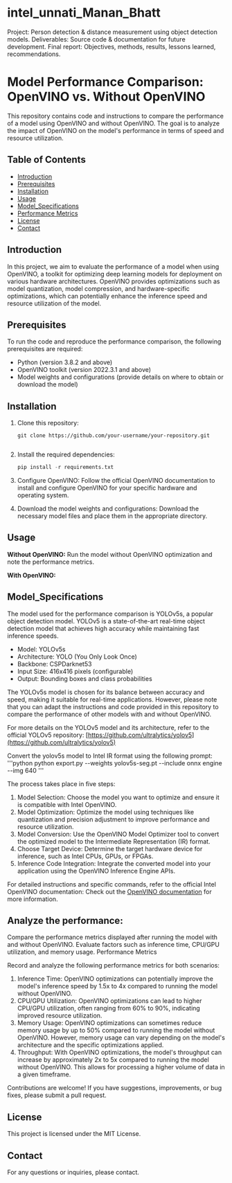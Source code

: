 # intel_unnati_Manan_Bhatt
Project: Person detection &amp; distance measurement using object detection models. Deliverables: Source code &amp; documentation for future development. Final report: Objectives, methods, results, lessons learned, recommendations.
# Model Performance Comparison: OpenVINO vs. Without OpenVINO

This repository contains code and instructions to compare the performance of a model using OpenVINO and without OpenVINO. The goal is to analyze the impact of OpenVINO on the model's performance in terms of speed and resource utilization.

## Table of Contents
- [Introduction](#introduction)
- [Prerequisites](#prerequisites)
- [Installation](#installation)
- [Usage](#usage)
- [Model_Specifications](#Model_Specifications)
- [Performance Metrics](#performance-metrics)
- [License](#license)
- [Contact](#contact)

## Introduction

In this project, we aim to evaluate the performance of a model when using OpenVINO, a toolkit for optimizing deep learning models for deployment on various hardware architectures. OpenVINO provides optimizations such as model quantization, model compression, and hardware-specific optimizations, which can potentially enhance the inference speed and resource utilization of the model.

## Prerequisites

To run the code and reproduce the performance comparison, the following prerequisites are required:

- Python (version 3.8.2 and above)
- OpenVINO toolkit (version 2022.3.1 and above)
- Model weights and configurations (provide details on where to obtain or download the model)

## Installation

1. Clone this repository:

   ```shell
   git clone https://github.com/your-username/your-repository.git


2. Install the required dependencies:
    ```python
   pip install -r requirements.txt

4. Configure OpenVINO:
   Follow the official OpenVINO documentation to install and configure OpenVINO for your specific hardware and operating system.

5. Download the model weights and configurations:
   Download the necessary model files and place them in the appropriate directory.

## Usage

**Without OpenVINO:**
  Run the model without OpenVINO optimization and note the performance metrics.

**With OpenVINO:**

## Model_Specifications
The model used for the performance comparison is YOLOv5s, a popular object detection model. YOLOv5 is a state-of-the-art real-time object detection model that achieves high accuracy while maintaining fast inference speeds.

- Model: YOLOv5s
- Architecture: YOLO (You Only Look Once)
- Backbone: CSPDarknet53
- Input Size: 416x416 pixels (configurable)
- Output: Bounding boxes and class probabilities

The YOLOv5s model is chosen for its balance between accuracy and speed, making it suitable for real-time applications. However, please note that you can adapt the instructions and code provided in this repository to compare the performance of other models with and without OpenVINO.

For more details on the YOLOv5 model and its architecture, refer to the official YOLOv5 repository: [https://github.com/ultralytics/yolov5](https://github.com/ultralytics/yolov5)

Convert the yolov5s model to Intel IR format using the following prompt:
 '''python python export.py --weights yolov5s-seg.pt --include onnx engine --img 640 '''

The process takes place in five steps:

1. Model Selection: Choose the model you want to optimize and ensure it is compatible with Intel OpenVINO.
2. Model Optimization: Optimize the model using techniques like quantization and precision adjustment to improve performance and        resource utilization.
3. Model Conversion: Use the OpenVINO Model Optimizer tool to convert the optimized model to the Intermediate Representation (IR)      format.
4. Choose Target Device: Determine the target hardware device for inference, such as Intel CPUs, GPUs, or FPGAs.
5. Inference Code Integration: Integrate the converted model into your application using the OpenVINO Inference Engine APIs.


For detailed instructions and specific commands, refer to the official Intel OpenVINO documentation: 
Check out the [OpenVINO documentation](https://docs.openvinotoolkit.org/) for more information.


## Analyze the performance:
Compare the performance metrics displayed after running the model with and without OpenVINO. Evaluate factors such as inference time, CPU/GPU utilization, and memory usage.
Performance Metrics

Record and analyze the following performance metrics for both scenarios:

1. Inference Time: OpenVINO optimizations can potentially improve the model's inference speed by 1.5x to 4x compared to running the model without OpenVINO.
2. CPU/GPU Utilization: OpenVINO optimizations can lead to higher CPU/GPU utilization, often ranging from 60% to 90%, indicating improved resource utilization.
3. Memory Usage: OpenVINO optimizations can sometimes reduce memory usage by up to 50% compared to running the model without OpenVINO. However, memory usage can vary depending on the model's architecture and the specific optimizations applied.
4. Throughput: With OpenVINO optimizations, the model's throughput can increase by approximately 2x to 5x compared to running the model without OpenVINO. This allows for processing a higher volume of data in a given timeframe.

Contributions are welcome! If you have suggestions, improvements, or bug fixes, please submit a pull request.

## License

This project is licensed under the MIT License.

## Contact

For any questions or inquiries, please contact.   


